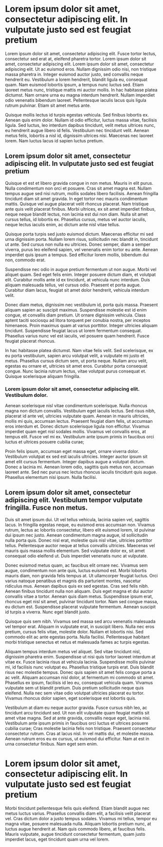 # Lorem ipsum dolor sit amet, consectetur adipiscing elit. In vulputate justo sed est feugiat pretium
Lorem ipsum dolor sit amet, consectetur adipiscing elit. Fusce tortor lectus, consectetur sed erat at, eleifend pharetra tortor. Lorem ipsum dolor sit amet, consectetur adipiscing elit. Lorem ipsum dolor sit amet, consectetur adipiscing elit. Ut ac euismod eros. Nullam dignissim odio nisi, non tristique massa pharetra in. Integer euismod auctor justo, sed convallis neque hendrerit eu. Vestibulum a lorem hendrerit, blandit ligula eu, consequat quam. Nam euismod lobortis ipsum, a tempus nunc luctus sed. Etiam laoreet metus nunc, tristique mattis mi auctor mollis. In hac habitasse platea dictumst. Nam ornare urna eu magna interdum hendrerit. Nullam imperdiet odio venenatis bibendum laoreet. Pellentesque iaculis lacus quis ligula rutrum pulvinar. Etiam sit amet metus ante.

Quisque mollis lectus id turpis egestas vehicula. Sed finibus lobortis ex. Aenean quis enim dolor. Nullam id odio efficitur, luctus massa vitae, facilisis ligula. Sed luctus, leo interdum dapibus tincidunt, velit metus ultrices nunc, eu hendrerit augue libero id felis. Vestibulum nec tincidunt velit. Aenean metus felis, lobortis a nisl id, dignissim ultrices nisi. Maecenas nec laoreet lorem. Nam luctus lacus id sapien luctus pretium.

## Lorem ipsum dolor sit amet, consectetur adipiscing elit. In vulputate justo sed est feugiat pretium
Quisque et est et libero gravida congue in non metus. Mauris in elit purus. Nulla condimentum non orci et posuere. Cras sit amet magna est. Nullam tempus augue sed nisi rutrum, mollis sodales libero facilisis. Aenean fringilla tincidunt diam sit amet gravida. In eget tortor nec mauris condimentum mattis. Quisque vel augue placerat velit rhoncus placerat. Nam tristique ante quis velit placerat finibus. Morbi ultrices, ex sit amet imperdiet finibus, neque neque blandit lectus, non lacinia est dui non diam. Nulla sit amet cursus tellus, id lobortis ex. Phasellus cursus, metus vel auctor iaculis, neque lectus iaculis enim, ac dictum ante nisl vitae tellus.

Quisque porta turpis sed justo euismod dictum. Maecenas efficitur mi sed urna dignissim porta. Nullam lorem risus, sollicitudin nec blandit in, tincidunt ut ante. Sed cursus non nulla eu ultricies. Donec semper, diam a semper viverra, purus leo eleifend sapien, vel venenatis enim tortor eu ante. Aenean imperdiet quis ipsum a tempus. Sed efficitur lorem mollis, bibendum dui non, commodo erat.

Suspendisse nec odio in augue pretium fermentum ut non augue. Morbi vel aliquet quam. Sed eget felis enim. Integer posuere dictum diam, et volutpat elit. Curabitur mollis ante id ex tincidunt, at vehicula nunc interdum. Duis aliquam malesuada tellus, vel cursus odio. Praesent et porta augue. Curabitur diam lacus, feugiat sit amet dolor hendrerit, vehicula interdum velit.

Donec diam metus, dignissim nec vestibulum id, porta quis massa. Praesent aliquam sapien ac suscipit maximus. Suspendisse molestie est id enim congue, et convallis diam pretium. Ut ornare dignissim vehicula. Class aptent taciti sociosqu ad litora torquent per conubia nostra, per inceptos himenaeos. Proin maximus quam at varius porttitor. Integer ultricies aliquam tincidunt. Suspendisse feugiat lacus ut lorem fermentum consequat. Phasellus varius nunc vel est iaculis, vel posuere quam hendrerit. Fusce feugiat placerat rhoncus.

In hac habitasse platea dictumst. Nam vitae felis velit. Sed scelerisque, ex eu porta vestibulum, sapien arcu volutpat velit, a vulputate mi justo et metus. Phasellus cursus dictum sem, ut porta neque. Nullam arcu velit, egestas eu ornare et, ultricies sit amet eros. Curabitur porta consequat congue. Nunc lacinia rutrum lectus, vitae volutpat purus consequat et. Quisque scelerisque aliquam fringilla.

### Lorem ipsum dolor sit amet, consectetur adipiscing elit. Vestibulum dolor.
Aenean scelerisque nisl vitae condimentum scelerisque. Nulla rhoncus magna non dictum convallis. Vestibulum eget iaculis lectus. Sed risus nibh, placerat id ante vel, ultricies vulputate quam. Aenean in mauris ultricies, mollis mi quis, accumsan lectus. Praesent feugiat diam felis, ut accumsan eros interdum et. Donec dictum scelerisque ligula non efficitur. Vivamus imperdiet quam eget nisl sodales mollis. Vivamus vel convallis eros, at tempus elit. Fusce vel mi ex. Vestibulum ante ipsum primis in faucibus orci luctus et ultrices posuere cubilia curae;

Proin felis ipsum, accumsan eget massa eget, ornare viverra dolor. Vestibulum volutpat ex sed est iaculis ultricies. Integer auctor ipsum sit amet elit cursus fermentum. Integer dapibus augue a volutpat dictum. Donec a lacinia mi. Aenean lorem odio, sagittis quis metus non, accumsan laoreet ante. Sed nec purus nec lectus rhoncus iaculis tincidunt quis augue. Phasellus elementum nisi ipsum. Nulla facilisi.

## Lorem ipsum dolor sit amet, consectetur adipiscing elit. Vestibulum tempor vulputate fringilla. Fusce non metus.
Duis sit amet ipsum dui. Ut vel tellus vehicula, lacinia sapien vel, sagittis lacus. In fringilla egestas neque, eu euismod eros accumsan non. Vivamus rutrum, lectus ac lobortis consectetur, libero elit euismod lorem, id pulvinar dui ipsum nec justo. Aenean condimentum magna augue, id sollicitudin nulla porta quis. Donec nisl erat, molestie quis nisl vitae, ultricies porttitor tellus. Pellentesque auctor neque at tellus convallis ultricies. Maecenas vel mauris quis massa mollis elementum. Sed vulputate dolor ex, sit amet consequat odio eleifend ut. Duis imperdiet venenatis nunc at vulputate.

Donec euismod metus quam, ac faucibus elit ornare nec. Vivamus sem augue, condimentum non ante quis, luctus euismod est. Morbi lobortis mauris diam, non gravida felis tempus at. Ut ullamcorper feugiat luctus. Orci varius natoque penatibus et magnis dis parturient montes, nascetur ridiculus mus. Aenean dapibus quis ex sed egestas. Cras sed felis nibh. Aenean finibus tincidunt nulla non aliquam. Duis eget magna et dui auctor convallis vitae a tortor. Aenean quis diam metus. Suspendisse ipsum erat, rhoncus eget nisl sit amet, pulvinar tincidunt tortor. Nam sed congue massa, eu dictum est. Suspendisse placerat vulputate fermentum. Aenean suscipit id turpis a viverra. Nunc eget blandit justo.

Quisque quis sem nibh. Vivamus sed massa sed arcu venenatis malesuada vel tempor erat. Aliquam in vulputate erat, in suscipit libero. Nulla nec eros pretium, cursus felis vitae, molestie dolor. Nullam et lobortis nisi. Sed commodo elit ac ante egestas porta. Nulla facilisi. Pellentesque habitant morbi tristique senectus et netus et malesuada fames ac turpis egestas.

Aliquam tempus interdum metus vel aliquet. Sed vitae tincidunt nisl, dignissim pharetra enim. Suspendisse ut nisi quis tortor laoreet interdum at vitae ex. Fusce lacinia risus at vehicula lacinia. Suspendisse mollis pulvinar mi, id facilisis nunc volutpat eu. Phasellus tristique turpis erat. Duis blandit risus nec molestie tempus. Donec quis sapien sit amet felis congue porta a ac velit. Aliquam accumsan nisl dolor, at fermentum mi commodo sit amet. Phasellus ex ipsum, facilisis id leo eu, consequat vehicula quam. Vivamus vulputate sem ut blandit pretium. Duis pretium sollicitudin neque quis eleifend. Nulla nec sem vitae odio volutpat ultricies placerat eu tortor. Vivamus rhoncus dolor sapien, eget scelerisque est lobortis quis.

Vestibulum at diam eu neque auctor gravida. Fusce cursus nibh leo, ac tincidunt arcu tincidunt sed. Ut non elit vulputate quam feugiat mattis sit amet vitae magna. Sed at ante gravida, convallis neque eget, lacinia nisi. Vestibulum ante ipsum primis in faucibus orci luctus et ultrices posuere cubilia curae; Cras molestie lacinia felis non tristique. Praesent consectetur consectetur rutrum. Cras at lacus nisl. In vel mattis dui, et molestie massa. Aenean rutrum eros eu ex cursus, ut euismod dui efficitur. Nam at est in urna consectetur finibus. Nam eget sem enim.

# Lorem ipsum dolor sit amet, consectetur adipiscing elit. In vulputate justo sed est feugiat pretium
Morbi tincidunt pellentesque felis quis eleifend. Etiam blandit augue nec metus luctus varius. Phasellus convallis diam elit, a facilisis velit placerat vel. Cras dictum dolor a justo tempus sodales. Vivamus mi tellus, tempor eu magna vitae, posuere malesuada nulla. Aliquam lobortis pretium nunc, at luctus augue hendrerit at. Nam quis commodo libero, at faucibus felis. Mauris vulputate, augue tincidunt consectetur fermentum, quam justo imperdiet lacus, eget tincidunt quam urna vel lorem.
